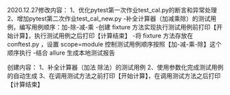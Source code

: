 2020.12.27修改内容：
1、优化pytest第一次作业test_cal.py的断言和异常处理
2、增加pytest第二次作业test_cal_new.py
 -补全计算器（加减乘除）的测试用例，编写用例顺序：加-除-减-乘
 -创建 fixture 方法实现执行测试用例前打印【开始计算】，执行测试用例之后打印【计算结束】
 -将 fixture 方法存放在 conftest.py ，设置 scope=module
控制测试用例顺序按照【加-减-乘-除】这个顺序执行
 -结合 allure 生成本地测试报告








创建内容：
1、补全计算器（加法 除法）的测试用例
2、使用参数化完成测试用例的自动生成
3、在调用测试方法之前打印【开始计算】，在调用测试方法之后打印【计算结束】
